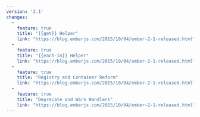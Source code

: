 ```yaml
---
version: '2.1'
changes:
  -
    feature: true
    title: "{{get}} Helper"
    link: "https://blog.emberjs.com/2015/10/04/ember-2-1-released.html"
  -
    feature: true
    title: "{{each-in}} Helper"
    link: "https://blog.emberjs.com/2015/10/04/ember-2-1-released.html"
  -
    feature: true
    title: "Registry and Container Reform"
    link: "https://blog.emberjs.com/2015/10/04/ember-2-1-released.html"
  -
    feature: true
    title: "Deprecate and Warn Handlers"
    link: "https://blog.emberjs.com/2015/10/04/ember-2-1-released.html"
---
```

